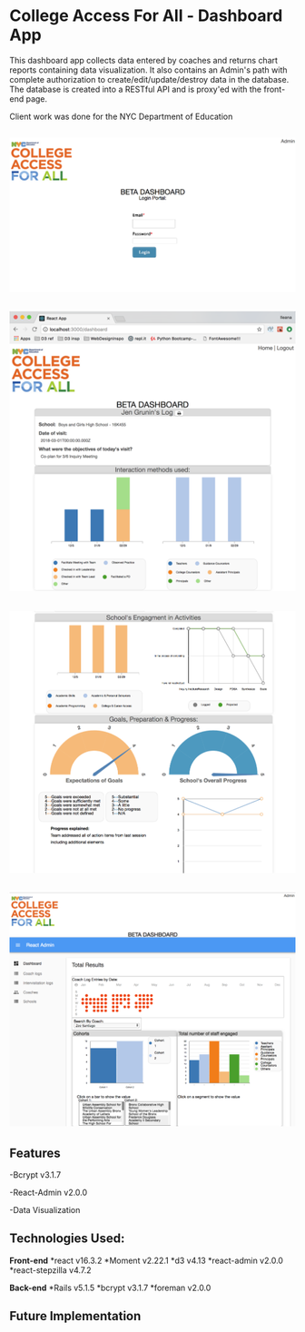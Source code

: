 # College Access For All - Dashboard App

This dashboard app collects data entered by coaches and returns chart reports containing data visualization. It also contains an Admin's path with complete authorization to create/edit/update/destroy data in the database. The database is created into a RESTful API and is proxy'ed with the front-end page.

Client work was done for the NYC Department of Education

![browser-screenshot](/client/public/landing-page.png)
---
![browser-screenshot](/client/public/dashboard-results.png)
---
![browser-screenshot](/client/public/dashboard-results-2.png)
---
![browser-screenshot](/client/public/React-admin.png)
---
## Features
-Bcrypt v3.1.7

-React-Admin v2.0.0

-Data Visualization

## Technologies Used:

**Front-end**
  *react v16.3.2
  *Moment v2.22.1
  *d3 v4.13
  *react-admin v2.0.0
  *react-stepzilla v4.7.2

**Back-end**
  *Rails v5.1.5
  *bcrypt v3.1.7
  *foreman v2.0.0

## Future Implementation
